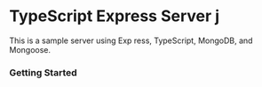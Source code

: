 # TypeScript Express Server     j
This is a sample server using Exp  ress, TypeScript, MongoDB, and Mongoose.

### Getting Started


